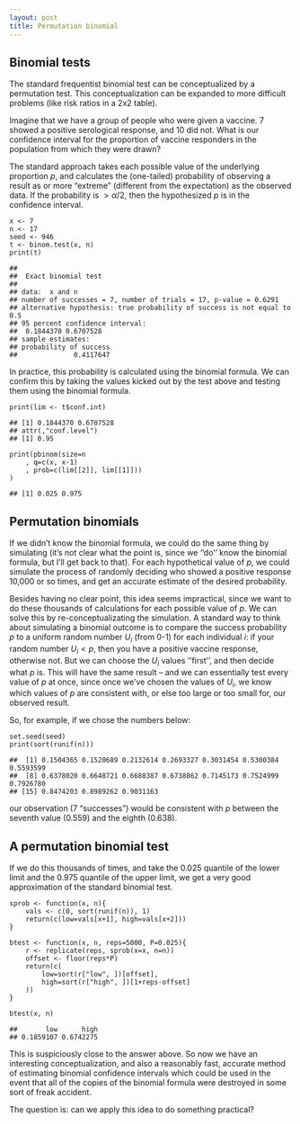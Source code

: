 ```yaml
---
layout: post
title: Permutation binomial
---
```



Binomial tests
--------------

The standard frequentist binomial test can be conceptualized by a
permutation test. This conceptualization can be expanded to more
difficult problems (like risk ratios in a 2x2 table).

Imagine that we have a group of people who were given a vaccine. 7
showed a positive serological response, and 10 did not. What is our
confidence interval for the proportion of vaccine responders in the
population from which they were drawn?

The standard approach takes each possible value of the underlying
proportion *p*, and calculates the (one-tailed) probability of observing
a result as or more “extreme” (different from the expectation) as the
observed data. If the probability is  &gt; *α*/2, then the hypothesized
*p* is in the confidence interval.

    x <- 7
    n <- 17
    seed <- 946
    t <- binom.test(x, n)
    print(t)

    ## 
    ##  Exact binomial test
    ## 
    ## data:  x and n
    ## number of successes = 7, number of trials = 17, p-value = 0.6291
    ## alternative hypothesis: true probability of success is not equal to 0.5
    ## 95 percent confidence interval:
    ##  0.1844370 0.6707528
    ## sample estimates:
    ## probability of success 
    ##              0.4117647

In practice, this probability is calculated using the binomial formula.
We can confirm this by taking the values kicked out by the test above
and testing them using the binomial formula.

    print(lim <- t$conf.int)

    ## [1] 0.1844370 0.6707528
    ## attr(,"conf.level")
    ## [1] 0.95

    print(pbinom(size=n
        , q=c(x, x-1) 
        , prob=c(lim[[2]], lim[[1]]))
    )

    ## [1] 0.025 0.975

Permutation binomials
---------------------

If we didn’t know the binomial formula, we could do the same thing by
simulating (it’s not clear what the point is, since we ‘’do’’ know the
binomial formula, but I’ll get back to that). For each hypothetical
value of *p*, we could simulate the process of randomly deciding who
showed a positive response 10,000 or so times, and get an accurate
estimate of the desired probability.

Besides having no clear point, this idea seems impractical, since we
want to do these thousands of calculations for each possible value of
*p*. We can solve this by re-conceptualizating the simulation. A
standard way to think about simulating a binomial outcome is to compare
the success probability *p* to a uniform random number *U*<sub>*i*</sub>
(from 0-1) for each individual *i*: if your random number
*U*<sub>*i*</sub> &lt; *p*, then you have a positive vaccine response,
otherwise not. But we can choose the *U*<sub>*i*</sub> values ‘’first’’,
and then decide what *p* is. This will have the same result – and we can
essentially test every value of *p* at once, since once we’ve chosen the
values of *U*<sub>*i*</sub>, we know which values of *p* are consistent
with, or else too large or too small for, our observed result.

So, for example, if we chose the numbers below:

    set.seed(seed)
    print(sort(runif(n)))

    ##  [1] 0.1504365 0.1520689 0.2132614 0.2693327 0.3031454 0.5300384 0.5593599
    ##  [8] 0.6378020 0.6648721 0.6688387 0.6738862 0.7145173 0.7524999 0.7926780
    ## [15] 0.8474203 0.8989262 0.9031163

our observation (7 “successes”) would be consistent with *p* between the
seventh value (0.559) and the eighth (0.638).

A permutation binomial test
---------------------------

If we do this thousands of times, and take the 0.025 quantile of the
lower limit and the 0.975 quantile of the upper limit, we get a very
good approximation of the standard binomial test.

    sprob <- function(x, n){
        vals <- c(0, sort(runif(n)), 1)
        return(c(low=vals[x+1], high=vals[x+2]))
    }

    btest <- function(x, n, reps=5000, P=0.025){
        r <- replicate(reps, sprob(x=x, n=n))
        offset <- floor(reps*P)
        return(c(
            low=sort(r["low", ])[offset],
            high=sort(r["high", ])[1+reps-offset]
        ))
    }

    btest(x, n)

    ##       low      high 
    ## 0.1859107 0.6742275

This is suspiciously close to the answer above. So now we have an
interesting conceptualization, and also a reasonably fast, accurate
method of estimating binomial confidence intervals which could be used
in the event that all of the copies of the binomial formula were
destroyed in some sort of freak accident.

The question is: can we apply this idea to do something practical?
